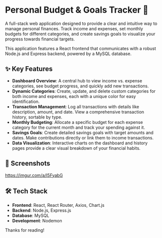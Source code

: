 # Personal Budget & Goals Tracker 🎯

A full-stack web application designed to provide a clear and intuitive way to manage personal finances. Track income and expenses, set monthly budgets for different categories, and create savings goals to visualize your progress towards financial targets.

This application features a React frontend that communicates with a robust Node.js and Express backend, powered by a MySQL database.

## ✨ Key Features

* **Dashboard Overview**: A central hub to view income vs. expense categories, see budget progress, and quickly add new transactions.
* **Dynamic Categories**: Create, update, and delete custom categories for both income and expenses, each with a unique color for easy identification.
* **Transaction Management**: Log all transactions with details like description, amount, and date. View a comprehensive transaction history, sortable by type.
* **Monthly Budgeting**: Allocate a specific budget for each expense category for the current month and track your spending against it.
* **Savings Goals**: Create detailed savings goals with target amounts and dates. Make contributions directly or link them to income transactions.
* **Data Visualization**: Interactive charts on the dashboard and history pages provide a clear visual breakdown of your financial habits.

## 📸 Screenshots
https://imgur.com/a/I5FyabG

## 🛠️ Tech Stack

* **Frontend**: React, React Router, Axios, Chart.js
* **Backend**: Node.js, Express.js
* **Database**: MySQL
* **Development**: Nodemon

Thanks for reading!

